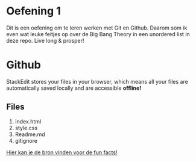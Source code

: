 # Oefening 1

Dit is een oefening om te leren werken met Git en Github. Daarom som ik even wat leuke feitjes op over de Big Bang Theory in een unordered list in deze repo. Live long & prosper!

# Github

StackEdit stores your files in your browser, which means all your files are automatically saved locally and are accessible **offline!**

## Files

1.  index.html
2.  style.css
3.  Readme.md
4.  gitignore

[Hier kan je de bron vinden voor de fun facts!](https://www.mentalfloss.com/article/68129/13-smart-facts-about-big-bang-theory)
